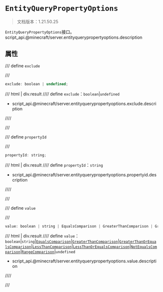 # `EntityQueryPropertyOptions`

> 文档版本：1.21.50.25

`EntityQueryPropertyOptions`接口。script_api.@minecraft/server.entityquerypropertyoptions.description

## 属性

/// define
`exclude`


///

```js
exclude: boolean | undefined;
```

/// html | div.result
//// define
`exclude`：`boolean`|`undefined`

- script_api.@minecraft/server.entityquerypropertyoptions.exclude.description


////

///


/// define
`propertyId`


///

```js
propertyId: string;
```

/// html | div.result
//// define
`propertyId`：`string`

- script_api.@minecraft/server.entityquerypropertyoptions.propertyid.description


////

///


/// define
`value`


///

```js
value: boolean | string | EqualsComparison | GreaterThanComparison | GreaterThanOrEqualsComparison | LessThanComparison | LessThanOrEqualsComparison | NotEqualsComparison | RangeComparison | undefined;
```

/// html | div.result
//// define
`value`：`boolean`|`string`|[`EqualsComparison`](./equalscomparison.md)|[`GreaterThanComparison`](./greaterthancomparison.md)|[`GreaterThanOrEqualsComparison`](./greaterthanorequalscomparison.md)|[`LessThanComparison`](./lessthancomparison.md)|[`LessThanOrEqualsComparison`](./lessthanorequalscomparison.md)|[`NotEqualsComparison`](./notequalscomparison.md)|[`RangeComparison`](./rangecomparison.md)|`undefined`

- script_api.@minecraft/server.entityquerypropertyoptions.value.description


////

///


